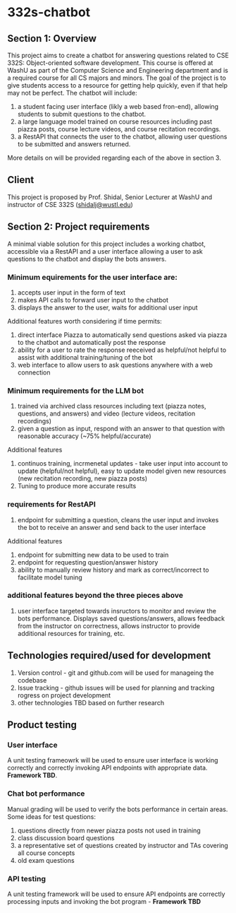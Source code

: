 # 332s-chatbot

## Section 1: Overview
This project aims to create a chatbot for answering questions related to CSE 332S: Object-oriented software development. This course is offered at WashU as part of the Computer Science and Engineering department and is a required course for all CS majors and minors. The goal of the project is to give students access to a resource for getting help quickly, even if that help may not be perfect. The chatbot will include:
1. a student facing user interface (likly a web based fron-end), allowing students to submit questions to the chatbot.
2. a large language model trained on course resources including past piazza posts, course lecture videos, and course recitation recordings. 
3. a RestAPI that connects the user to the chatbot, allowing user questions to be submitted and answers returned.

More details on will be provided regarding each of the above in section 3.

## Client 
This project is proposed by Prof. Shidal, Senior Lecturer at WashU and instructor of CSE 332S (shidalj@wustl.edu)

## Section 2: Project requirements
A minimal viable solution for this project includes a working chatbot, accessible via a RestAPI and a user interface allowing a user to ask questions to the chatbot and display the bots answers. 
### Minimum equirements for the user interface are:
1. accepts user input in the form of text
2. makes API calls to forward user input to the chatbot
3. displays the answer to the user, waits for additional user input

Additional features worth considering if time permits:
1. direct interface Piazza to automatically send questions asked via piazza to the chatbot and automatically post the response
2. ability for a user to rate the response reeceived as helpful/not helpful to assist with additional training/tuning of the bot
3. web interface to allow users to ask questions anywhere with a web connection

### Minimum requirements for the LLM bot
1. trained via archived class resources including text (piazza notes, questions, and answers) and video (lecture videos, recitation recordings)
2. given a question as input, respond with an answer to that question with reasonable accuracy (~75% helpful/accurate)

Additional features
1. continuos training, incrmenetal updates - take user input into account to update (helpful/not helpful), easy to update model given new resources (new recitation recording, new piazza posts)
2. Tuning to produce more accurate results

### requirements for RestAPI
1. endpoint for submitting a question, cleans the user input and invokes the bot to receive an answer and send back to the user interface

Additional features
1. endpoint for submitting new data to be used to train
2. endpoint for requesting question/answer history
3. ability to manually review history and mark as correct/incorrect to facilitate model tuning

### additional features beyond the three pieces above
1. user interface targeted towards insructors to monitor and review the bots performance. Displays saved questions/answers, allows feedback from the instructor on correctness, allows instructor to provide additional resources for training, etc.

## Technologies required/used for development
1. Version control - git and github.com will be used for manageing the codebase
2. Issue tracking - github issues will be used for planning and tracking rogress on project development
3. other technologies TBD based on further research

## Product testing
### User interface
A unit testing frameowrk will be used to ensure user interface is working correctly and correctly invoking API endpoints with appropriate data. **Framework TBD**.
### Chat bot performance
Manual grading will be used to verify the bots performance in certain areas. Some ideas for test questions:
1. questions directly from newer piazza posts not used in training
2. class discussion board questions
3. a representative set of questions created by instructor and TAs covering all course concepts
4. old exam questions
### API testing
A unit testing framework will be used to ensure API endpoints are correctly processing inputs and invoking the bot program - **Framework TBD**


